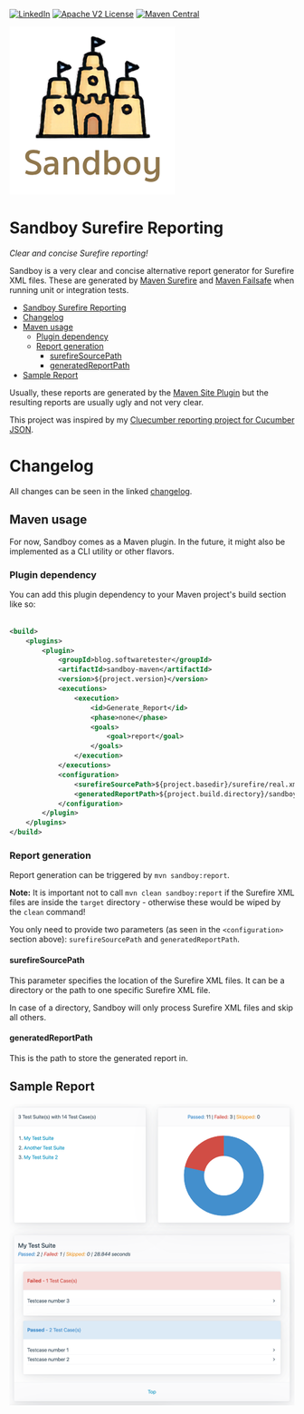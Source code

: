 [![LinkedIn](https://img.shields.io/badge/LinkedIn-0077B5?style=for-the-badge&logo=linkedin&logoColor=white)](https://www.linkedin.com/in/benjamin-bischoff/)
[![Apache V2 License](http://img.shields.io/badge/license-Apache%20V2-blue.svg)](http://www.apache.org/licenses/LICENSE-2.0)
[![Maven Central](https://img.shields.io/maven-central/v/blog.softwaretester/sandboy-maven.svg)](https://repo1.maven.org/maven2/blog/softwaretester/sandboy-maven/)

![logo.png](doc/logo.png)

# Sandboy Surefire Reporting
_Clear and concise Surefire reporting!_

Sandboy is a very clear and concise alternative report generator for Surefire XML files. These are generated
by [Maven Surefire](https://maven.apache.org/surefire/maven-surefire-plugin/)
and [Maven Failsafe](https://maven.apache.org/surefire/maven-failsafe-plugin/) when running unit or integration tests.

<!-- START doctoc generated TOC please keep comment here to allow auto update -->
<!-- DON'T EDIT THIS SECTION, INSTEAD RE-RUN doctoc TO UPDATE -->

- [Sandboy Surefire Reporting](#sandboy-surefire-reporting)
- [Changelog](#changelog)
- [Maven usage](#maven-usage)
    - [Plugin dependency](#plugin-dependency)
    - [Report generation](#report-generation)
        - [surefireSourcePath](#surefiresourcepath)
        - [generatedReportPath](#generatedreportpath)
- [Sample Report](#sample-report)

<!-- END doctoc generated TOC please keep comment here to allow auto update -->

Usually, these reports are generated by the [Maven Site Plugin](https://maven.apache.org/plugins/maven-site-plugin/) but
the resulting reports are usually ugly and not very clear.

This project was inspired by my [Cluecumber reporting project for Cucumber JSON](https://github.com/trivago/cluecumber).

# Changelog

All changes can be seen in the linked [changelog](CHANGELOG.md).

## Maven usage

For now, Sandboy comes as a Maven plugin. In the future, it might also be implemented as a CLI utility or other flavors.

### Plugin dependency

You can add this plugin dependency to your Maven project's build section like so:

```xml

<build>
    <plugins>
        <plugin>
            <groupId>blog.softwaretester</groupId>
            <artifactId>sandboy-maven</artifactId>
            <version>${project.version}</version>
            <executions>
                <execution>
                    <id>Generate_Report</id>
                    <phase>none</phase>
                    <goals>
                        <goal>report</goal>
                    </goals>
                </execution>
            </executions>
            <configuration>
                <surefireSourcePath>${project.basedir}/surefire/real.xml</surefireSourcePath>
                <generatedReportPath>${project.build.directory}/sandboy-report</generatedReportPath>
            </configuration>
        </plugin>
    </plugins>
</build>
```

### Report generation

Report generation can be triggered by `mvn sandboy:report`.

__Note:__ It is important not to call `mvn clean sandboy:report` if the Surefire XML files are inside the `target`
directory - otherwise these would be wiped by the `clean` command!

You only need to provide two parameters (as seen in the `<configuration>` section above): `surefireSourcePath`
and `generatedReportPath`.

#### surefireSourcePath

This parameter specifies the location of the Surefire XML files. It can be a directory or the path to one specific
Surefire XML file.

In case of a directory, Sandboy will only process Surefire XML files and skip all others.

#### generatedReportPath

This is the path to store the generated report in.

## Sample Report

![report.png](doc/report.png)
